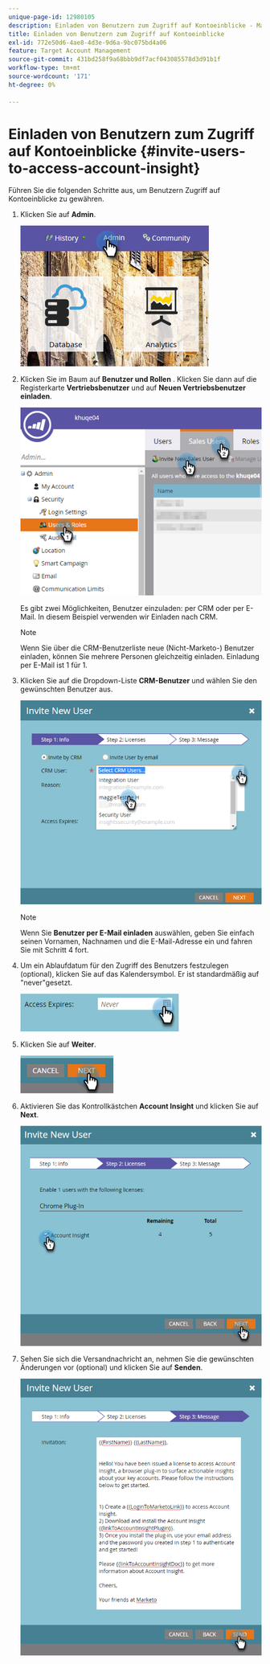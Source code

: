 ```yaml
---
unique-page-id: 12980105
description: Einladen von Benutzern zum Zugriff auf Kontoeinblicke - Marketo-Dokumente - Produktdokumentation
title: Einladen von Benutzern zum Zugriff auf Kontoeinblicke
exl-id: 772e50d6-4ae8-4d3e-9d6a-9bc075bd4a06
feature: Target Account Management
source-git-commit: 431bd258f9a68bbb9df7acf043085578d3d91b1f
workflow-type: tm+mt
source-wordcount: '171'
ht-degree: 0%

---
```


# Einladen von Benutzern zum Zugriff auf Kontoeinblicke {#invite-users-to-access-account-insight}

Führen Sie die folgenden Schritte aus, um Benutzern Zugriff auf Kontoeinblicke zu gewähren.

1. Klicken Sie auf **Admin**.

   ![](assets/admin-1.png)

1. Klicken Sie im Baum auf **Benutzer und Rollen** . Klicken Sie dann auf die Registerkarte **Vertriebsbenutzer** und auf **Neuen Vertriebsbenutzer einladen**.

   ![](assets/two-6.png)

   Es gibt zwei Möglichkeiten, Benutzer einzuladen: per CRM oder per E-Mail. In diesem Beispiel verwenden wir Einladen nach CRM.

   >[!NOTE]
   >
   >Wenn Sie über die CRM-Benutzerliste neue (Nicht-Marketo-) Benutzer einladen, können Sie mehrere Personen gleichzeitig einladen. Einladung per E-Mail ist 1 für 1.

1. Klicken Sie auf die Dropdown-Liste **CRM-Benutzer** und wählen Sie den gewünschten Benutzer aus.

   ![](assets/three-5.png)

   >[!NOTE]
   >
   >Wenn Sie **Benutzer per E-Mail einladen** auswählen, geben Sie einfach seinen Vornamen, Nachnamen und die E-Mail-Adresse ein und fahren Sie mit Schritt 4 fort.

1. Um ein Ablaufdatum für den Zugriff des Benutzers festzulegen (optional), klicken Sie auf das Kalendersymbol. Er ist standardmäßig auf &quot;never&quot;gesetzt.

   ![](assets/four-5.png)

1. Klicken Sie auf **Weiter**.

   ![](assets/five-5.png)

1. Aktivieren Sie das Kontrollkästchen **Account Insight** und klicken Sie auf **Next**.

   ![](assets/six-3.png)

1. Sehen Sie sich die Versandnachricht an, nehmen Sie die gewünschten Änderungen vor (optional) und klicken Sie auf **Senden**.

   ![](assets/seven-2.png)
